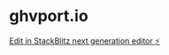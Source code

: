 # ghvport.io

[Edit in StackBlitz next generation editor ⚡️](https://stackblitz.com/~/github.com/ghv061101/ghvport.io)